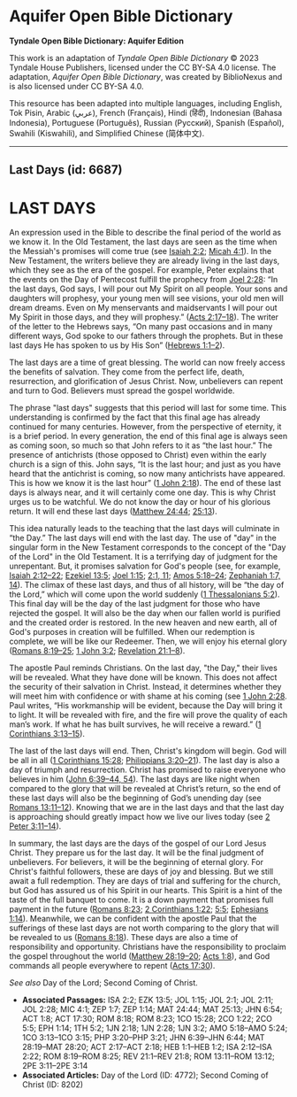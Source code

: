 # Aquifer Open Bible Dictionary

**Tyndale Open Bible Dictionary: Aquifer Edition**

This work is an adaptation of *Tyndale Open Bible Dictionary* © 2023 Tyndale House Publishers, licensed under the CC BY\-SA 4\.0 license. The adaptation, *Aquifer Open Bible Dictionary*, was created by BiblioNexus and is also licensed under CC BY\-SA 4\.0\.

This resource has been adapted into multiple languages, including English, Tok Pisin, Arabic (عربي), French (Français), Hindi (हिंदी), Indonesian (Bahasa Indonesia), Portuguese (Português), Russian (Русский), Spanish (Español), Swahili (Kiswahili), and Simplified Chinese (简体中文).



--------------------------------

## Last Days (id: 6687)

LAST DAYS
=========

An expression used in the Bible to describe the final period of the world as we know it. In the Old Testament, the last days are seen as the time when the Messiah's promises will come true (see [Isaiah 2:2](https://ref.ly/Isa2:2); [Micah 4:1](https://ref.ly/Mic4:1)). In the New Testament, the writers believe they are already living in the last days, which they see as the era of the gospel. For example, Peter explains that the events on the Day of Pentecost fulfill the prophecy from [Joel 2:28](https://ref.ly/Joel2:28): “In the last days, God says, I will pour out My Spirit on all people. Your sons and daughters will prophesy, your young men will see visions, your old men will dream dreams. Even on My menservants and maidservants I will pour out My Spirit in those days, and they will prophesy.” ([Acts 2:17–18](https://ref.ly/Acts2:17-Acts2:18)). The writer of the letter to the Hebrews says, “On many past occasions and in many different ways, God spoke to our fathers through the prophets. But in these last days He has spoken to us by His Son” ([Hebrews 1:1–2](https://ref.ly/Heb1:1-Heb1:2)).

The last days are a time of great blessing. The world can now freely access the benefits of salvation. They come from the perfect life, death, resurrection, and glorification of Jesus Christ. Now, unbelievers can repent and turn to God. Believers must spread the gospel worldwide.

The phrase "last days" suggests that this period will last for some time. This understanding is confirmed by the fact that this final age has already continued for many centuries. However, from the perspective of eternity, it is a brief period. In every generation, the end of this final age is always seen as coming soon, so much so that John refers to it as “the last hour.” The presence of antichrists (those opposed to Christ) even within the early church is a sign of this. John says, “It is the last hour; and just as you have heard that the antichrist is coming, so now many antichrists have appeared. This is how we know it is the last hour” ([1 John 2:18](https://ref.ly/1John2:18)). The end of these last days is always near, and it will certainly come one day. This is why Christ urges us to be watchful. We do not know the day or hour of his glorious return. It will end these last days ([Matthew 24:44](https://ref.ly/Matt24:44); [25:13](https://ref.ly/Matt25:13)).

This idea naturally leads to the teaching that the last days will culminate in “the Day.” The last days will end with the last day. The use of "day" in the singular form in the New Testament corresponds to the concept of the "Day of the Lord" in the Old Testament. It is a terrifying day of judgment for the unrepentant. But, it promises salvation for God's people (see, for example, [Isaiah 2:12–22](https://ref.ly/Isa2:12-Isa2:22); [Ezekiel 13:5](https://ref.ly/Ezek13:5); [Joel 1:15](https://ref.ly/Joel1:15); [2:1, 11](https://ref.ly/Joel2:1); [Amos 5:18–24](https://ref.ly/Amos5:18-Amos5:24); [Zephaniah 1:7, 14](https://ref.ly/Zeph1:7)). The climax of these last days, and thus of all history, will be “the day of the Lord,” which will come upon the world suddenly ([1 Thessalonians 5:2](https://ref.ly/1Thess5:2)). This final day will be the day of the last judgment for those who have rejected the gospel. It will also be the day when our fallen world is purified and the created order is restored. In the new heaven and new earth, all of God's purposes in creation will be fulfilled. When our redemption is complete, we will be like our Redeemer. Then, we will enjoy his eternal glory ([Romans 8:19–25](https://ref.ly/Rom8:19-Rom8:25); [1 John 3:2](https://ref.ly/1John3:2); [Revelation 21:1–8](https://ref.ly/Rev21:1-Rev21:8)).

The apostle Paul reminds Christians. On the last day, "the Day," their lives will be revealed. What they have done will be known. This does not affect the security of their salvation in Christ. Instead, it determines whether they will meet him with confidence or with shame at his coming (see [1 John 2:28](https://ref.ly/1John2:28). Paul writes, “His workmanship will be evident, because the Day will bring it to light. It will be revealed with fire, and the fire will prove the quality of each man’s work. If what he has built survives, he will receive a reward.” ([1 Corinthians 3:13–15](https://ref.ly/1Cor3:13-1Cor3:15)).

The last of the last days will end. Then, Christ's kingdom will begin. God will be all in all ([1 Corinthians 15:28](https://ref.ly/1Cor15:28); [Philippians 3:20–21](https://ref.ly/Phil3:20-Phil3:21)). The last day is also a day of triumph and resurrection. Christ has promised to raise everyone who believes in him ([John 6:39–44, 54](https://ref.ly/John6:39-John6:44)). The last days are like night when compared to the glory that will be revealed at Christ’s return, so the end of these last days will also be the beginning of God’s unending day (see [Romans 13:11–12](https://ref.ly/Rom13:11-Rom13:12)). Knowing that we are in the last days and that the last day is approaching should greatly impact how we live our lives today (see [2 Peter 3:11–14](https://ref.ly/2Pet3:11-2Pet3:14)).

In summary, the last days are the days of the gospel of our Lord Jesus Christ. They prepare us for the last day. It will be the final judgment of unbelievers. For believers, it will be the beginning of eternal glory. For Christ's faithful followers, these are days of joy and blessing. But we still await a full redemption. They are days of trial and suffering for the church, but God has assured us of his Spirit in our hearts. This Spirit is a hint of the taste of the full banquet to come. It is a down payment that promises full payment in the future ([Romans 8:23](https://ref.ly/Rom8:23); [2 Corinthians 1:22](https://ref.ly/2Cor1:22); [5:5](https://ref.ly/2Cor5:5); [Ephesians 1:14](https://ref.ly/Eph1:14)). Meanwhile, we can be confident with the apostle Paul that the sufferings of these last days are not worth comparing to the glory that will be revealed to us ([Romans 8:18](https://ref.ly/Rom8:18)). These days are also a time of responsibility and opportunity. Christians have the responsibility to proclaim the gospel throughout the world ([Matthew 28:19–20](https://ref.ly/Matt28:19-Matt28:20); [Acts 1:8](https://ref.ly/Acts1:8)), and God commands all people everywhere to repent ([Acts 17:30](https://ref.ly/Acts17:30)).

*See also* Day of the Lord; Second Coming of Christ.

* **Associated Passages:** ISA 2:2; EZK 13:5; JOL 1:15; JOL 2:1; JOL 2:11; JOL 2:28; MIC 4:1; ZEP 1:7; ZEP 1:14; MAT 24:44; MAT 25:13; JHN 6:54; ACT 1:8; ACT 17:30; ROM 8:18; ROM 8:23; 1CO 15:28; 2CO 1:22; 2CO 5:5; EPH 1:14; 1TH 5:2; 1JN 2:18; 1JN 2:28; 1JN 3:2; AMO 5:18–AMO 5:24; 1CO 3:13–1CO 3:15; PHP 3:20–PHP 3:21; JHN 6:39–JHN 6:44; MAT 28:19–MAT 28:20; ACT 2:17–ACT 2:18; HEB 1:1–HEB 1:2; ISA 2:12–ISA 2:22; ROM 8:19–ROM 8:25; REV 21:1–REV 21:8; ROM 13:11–ROM 13:12; 2PE 3:11–2PE 3:14
* **Associated Articles:** Day of the Lord (ID: 4772); Second Coming of Christ (ID: 8202)

